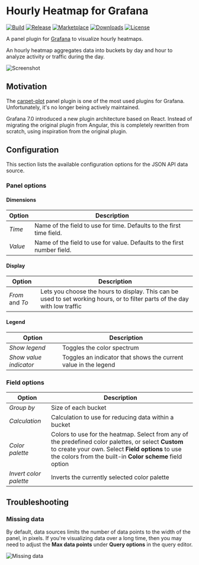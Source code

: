 # Hourly Heatmap for Grafana

[![Build](https://github.com/marcusolsson/grafana-hourly-heatmap-panel/workflows/CI/badge.svg)](https://github.com/marcusolsson/grafana-hourly-heatmap-panel/actions?query=workflow%3A%22CI%22)
[![Release](https://github.com/marcusolsson/grafana-hourly-heatmap-panel/workflows/Release/badge.svg)](https://github.com/marcusolsson/grafana-hourly-heatmap-panel/actions?query=workflow%3ARelease)
[![Marketplace](https://img.shields.io/badge/dynamic/json?color=orange&label=marketplace&prefix=v&query=%24.items%5B%3F%28%40.slug%20%3D%3D%20%22marcusolsson-hourly-heatmap-panel%22%29%5D.version&url=https%3A%2F%2Fgrafana.com%2Fapi%2Fplugins)](https://grafana.com/grafana/plugins/marcusolsson-hourly-heatmap-panel)
[![Downloads](https://img.shields.io/badge/dynamic/json?color=orange&label=downloads&query=%24.items%5B%3F%28%40.slug%20%3D%3D%20%22marcusolsson-hourly-heatmap-panel%22%29%5D.downloads&url=https%3A%2F%2Fgrafana.com%2Fapi%2Fplugins)](https://grafana.com/grafana/plugins/marcusolsson-hourly-heatmap-panel)
[![License](https://img.shields.io/github/license/marcusolsson/grafana-hourly-heatmap-panel)](LICENSE)

A panel plugin for [Grafana](https://grafana.com) to visualize hourly heatmaps.

An hourly heatmap aggregates data into buckets by day and hour to analyze activity or traffic during the day.

![Screenshot](https://github.com/marcusolsson/grafana-hourly-heatmap-panel/raw/master/src/img/screenshot.png)

## Motivation

The [carpet-plot](https://github.com/petrslavotinek/grafana-carpetplot) panel plugin is one of the most used plugins for Grafana. Unfortunately, it's no longer being actively maintained.

Grafana 7.0 introduced a new plugin architecture based on React. Instead of migrating the original plugin from Angular, this is completely rewritten from scratch, using inspiration from the original plugin.

## Configuration

This section lists the available configuration options for the JSON API data source.

### Panel options

#### Dimensions

| Option | Description |
|--------|-------------|
| _Time_ | Name of the field to use for time. Defaults to the first time field. |
| _Value_ | Name of the field to use for value. Defaults to the first number field. |

#### Display

| Option | Description |
|--------|-------------|
| _From_ and _To_ | Lets you choose the hours to display. This can be used to set working hours, or to filter parts of the day with low traffic |

#### Legend

| Option | Description |
|--------|-------------|
| _Show legend_ | Toggles the color spectrum |
| _Show value indicator_ | Toggles an indicator that shows the current value in the legend |

### Field options

| Option | Description |
|--------|-------------|
| _Group by_ | Size of each bucket |
| _Calculation_ | Calculation to use for reducing data within a bucket |
| _Color palette_ | Colors to use for the heatmap. Select from any of the predefined color palettes, or select **Custom** to create your own. Select **Field options** to use the colors from the built-in **Color scheme** field option |
| _Invert color palette_ | Inverts the currently selected color palette |

## Troubleshooting

### Missing data

By default, data sources limits the number of data points to the width of the panel, in pixels. If you're visualizing data over a long time, then you may need to adjust the **Max data points** under **Query options** in the query editor.

![Missing data](https://github.com/marcusolsson/grafana-hourly-heatmap-panel/raw/master/src/img/missing-datapoints.png)
